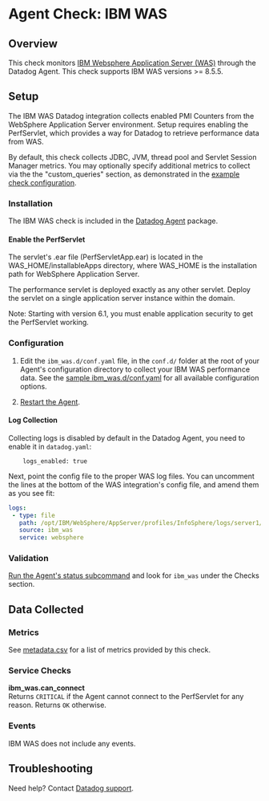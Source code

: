# Agent Check: IBM WAS

## Overview

This check monitors [IBM Websphere Application Server (WAS)][1] through the Datadog Agent. This check supports IBM WAS versions >= 8.5.5.

## Setup

The IBM WAS Datadog integration collects enabled PMI Counters from the WebSphere Application Server environment. Setup requires enabling the PerfServlet, which provides a way for Datadog to retrieve performance data from WAS.

By default, this check collects JDBC, JVM, thread pool and Servlet Session Manager metrics. You may optionally specify additional metrics to collect via the the "custom_queries" section, as demonstrated in the [example check configuration][2].

### Installation

The IBM WAS check is included in the [Datadog Agent][3] package.

#### Enable the PerfServlet
The servlet's .ear file (PerfServletApp.ear) is located in the WAS_HOME/installableApps directory, where WAS_HOME is the installation path for WebSphere Application Server.

The performance servlet is deployed exactly as any other servlet. Deploy the servlet on a single application server instance within the domain.

Note: Starting with version 6.1, you must enable application security to get the PerfServlet working.

### Configuration

1. Edit the `ibm_was.d/conf.yaml` file, in the `conf.d/` folder at the root of your Agent's configuration directory to collect your IBM WAS performance data. See the [sample ibm_was.d/conf.yaml][2] for all available configuration options.

2. [Restart the Agent][4].

#### Log Collection

Collecting logs is disabled by default in the Datadog Agent, you need to enable it in `datadog.yaml`:
```
    logs_enabled: true
```

Next, point the config file to the proper WAS log files. You can uncomment the lines at the bottom of the WAS integration's config file, and amend them as you see fit:

```yaml
logs:
 - type: file
   path: /opt/IBM/WebSphere/AppServer/profiles/InfoSphere/logs/server1/*.log
   source: ibm_was
   service: websphere
```

### Validation

[Run the Agent's status subcommand][5] and look for `ibm_was` under the Checks section.

## Data Collected

### Metrics

See [metadata.csv][6] for a list of metrics provided by this check.

### Service Checks

**ibm_was.can_connect**  
Returns `CRITICAL` if the Agent cannot connect to the PerfServlet for any reason. Returns `OK` otherwise.

### Events

IBM WAS does not include any events.

## Troubleshooting

Need help? Contact [Datadog support][7].

[1]: https://www.ibm.com/cloud/websphere-application-platform
[2]: https://github.com/DataDog/integrations-core/blob/master/ibm_was/datadog_checks/ibm_was/data/conf.yaml.example
[3]: https://app.datadoghq.com/account/settings#agent
[4]: https://docs.datadoghq.com/agent/faq/agent-commands/#start-stop-restart-the-agent
[5]: https://docs.datadoghq.com/agent/faq/agent-commands/#agent-status-and-information
[6]: https://github.com/DataDog/integrations-core/blob/master/ibm_was/metadata.csv
[7]: https://docs.datadoghq.com/help
